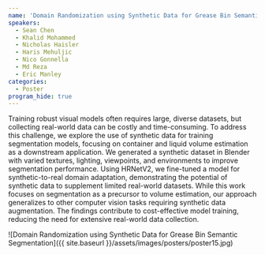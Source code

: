 ```yaml
---
name: 'Domain Randomization using Synthetic Data for Grease Bin Semantic Segmentation'
speakers:
  - Sean Chen
  - Khalid Mohammed
  - Nicholas Haisler
  - Haris Mehuljic
  - Nico Gonnella
  - Md Reza
  - Eric Manley
categories:
  - Poster
program_hide: true
---
```


Training robust visual models often requires large, diverse datasets, but collecting real-world data can be costly and time-consuming. To address this challenge, we explore the use of synthetic data for training segmentation models, focusing on container and liquid volume estimation as a downstream application. We generated a synthetic dataset in Blender with varied textures, lighting, viewpoints, and environments to improve segmentation performance. Using HRNetV2, we fine-tuned a model for synthetic-to-real domain adaptation, demonstrating the potential of synthetic data to supplement limited real-world datasets. While this work focuses on segmentation as a precursor to volume estimation, our approach generalizes to other computer vision tasks requiring synthetic data augmentation. The findings contribute to cost-effective model training, reducing the need for extensive real-world data collection.

![Domain Randomization using Synthetic Data for Grease Bin Semantic Segmentation]({{ site.baseurl }}/assets/images/posters/poster15.jpg)

